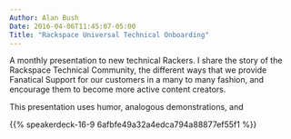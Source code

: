 ```yaml
---
Author: Alan Bush
Date: 2016-04-06T11:45:07-05:00
Title: "Rackspace Universal Technical Onboarding"
---
```


A monthly presentation to new technical Rackers. I share the story of the Rackspace Technical Community, the different ways that we provide Fanatical Support for our customers in a many to many fashion, and encourage them to become more active content creators.

This presentation uses humor, analogous demonstrations, and

{{% speakerdeck-16-9 6afbfe49a32a4edca794a88877ef55f1 %}}
